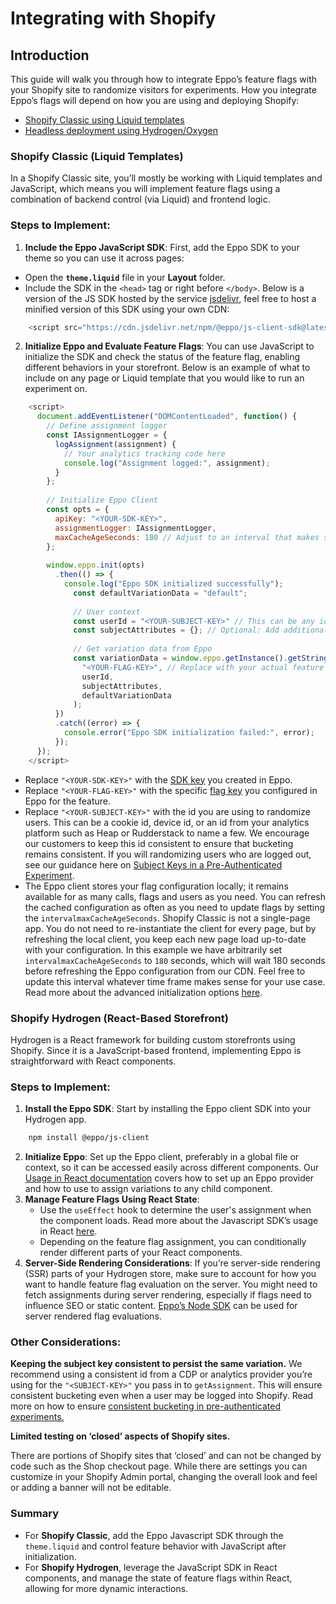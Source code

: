 # Integrating with Shopify

## Introduction

This guide will walk you through how to integrate Eppo’s feature flags with your Shopify site to randomize visitors for experiments. How you integrate Eppo’s flags will depend on how you are using and deploying Shopify:

- [Shopify Classic using Liquid templates](https://shopify.dev/docs/api/liquid)
- [Headless deployment using Hydrogen/Oxygen](https://shopify.dev/docs/api/hydrogen)

### **Shopify Classic (Liquid Templates)**

In a Shopify Classic site, you’ll mostly be working with Liquid templates and JavaScript, which means you will implement feature flags using a combination of backend control (via Liquid) and frontend logic.

### Steps to Implement:

1. **Include the Eppo JavaScript SDK**:
First, add the Eppo SDK to your theme so you can use it across pages:
- Open the **`theme.liquid`** file in your **Layout** folder.
- Include the SDK in the `<head>` tag or right before `</body>`. Below is a version of the JS SDK hosted by the service [jsdelivr](https://www.jsdelivr.com/), feel free to host a minified version of this SDK using your own CDN:
    
```javascript title="/layout/theme.liquid"
    <script src="https://cdn.jsdelivr.net/npm/@eppo/js-client-sdk@latest/dist/eppo-sdk.min.js"></script>
```
    
2. **Initialize Eppo and Evaluate Feature Flags**:
You can use JavaScript to initialize the SDK and check the status of the feature flag, enabling different behaviors in your storefront. Below is an example of what to include on any page or Liquid template that you would like to run an experiment on.
    
```javascript title="/sections/my-page.liquid"
    <script>
      document.addEventListener("DOMContentLoaded", function() {
        // Define assignment logger
        const IAssignmentLogger = {
          logAssignment(assignment) {
            // Your analytics tracking code here
            console.log("Assignment logged:", assignment);
          }
        };
    
        // Initialize Eppo Client
        const opts = {
          apiKey: "<YOUR-SDK-KEY>", 
          assignmentLogger: IAssignmentLogger,
          maxCacheAgeSeconds: 180 // Adjust to an interval that makes sense for your use case
        };
    
        window.eppo.init(opts)
          .then(() => {
            console.log("Eppo SDK initialized successfully");
              const defaultVariationData = "default";
    
              // User context
              const userId = "<YOUR-SUBJECT-KEY>" // This can be any id
              const subjectAttributes = {}; // Optional: Add additional attributes for targeting
        
              // Get variation data from Eppo
              const variationData = window.eppo.getInstance().getStringAssignment(
                "<YOUR-FLAG-KEY>", // Replace with your actual feature flag key
                userId,
                subjectAttributes,
                defaultVariationData
              );      
          })
          .catch((error) => {
            console.error("Eppo SDK initialization failed:", error);
          });
      });
    </script>
```

- Replace `"<YOUR-SDK-KEY>"` with the [SDK key](/sdks/sdk-keys/) you created in Eppo.    
- Replace `"<YOUR-FLAG-KEY>"` with the specific [flag key](/feature-flag-quickstart/#create-a-flag) you configured in Eppo for the feature. 
- Replace `"<YOUR-SUBJECT-KEY>"` with the id you are using to randomize users. This can be a cookie id, device id, or an id from your analytics platform such as Heap or Rudderstack to name a few. We encourage our customers to keep this id consistent to ensure that bucketing remains consistent. If you will randomizing users who are logged out, see our guidance here on [Subject Keys in a Pre-Authenticated Experiment](/guides/engineering/preauth-experiments/).
- The Eppo client stores your flag configuration locally; it remains available for as many calls, flags and users as you need. You can refresh the cached configuration as often as you need to update flags by setting the `intervalmaxCacheAgeSeconds`. Shopify Classic is not a single-page app. You do not need to re-instantiate the client for every page, but by refreshing the local client, you keep each new page load up-to-date with your configuration. In this example we have arbitrarily set `intervalmaxCacheAgeSeconds` to `180` seconds, which will wait 180 seconds before refreshing the Eppo configuration from our CDN. Feel free to update this interval whatever time frame makes sense for your use case. Read more about the advanced initialization options [here](/sdks/client-sdks/javascript/Initialization).

### **Shopify Hydrogen (React-Based Storefront)**

Hydrogen is a React framework for building custom storefronts using Shopify. Since it is a JavaScript-based frontend, implementing Eppo is straightforward with React components.

### Steps to Implement:

1. **Install the Eppo SDK**:
Start by installing the Eppo client SDK into your Hydrogen app.
    
```bash
    npm install @eppo/js-client
```
    
2. **Initialize Eppo**:
Set up the Eppo client, preferably in a global file or context, so it can be accessed easily across different components. Our [Usage in React documentation](/sdks/server-sdks/node/intro) covers how to set up an Eppo provider and how to use to assign variations to any child component.
3. **Manage Feature Flags Using React State**:
    - Use the `useEffect` hook to determine the user's assignment when the component loads. Read more about the Javascript SDK’s usage in React [here](/sdks/client-sdks/javascript/react).
    - Depending on the feature flag assignment, you can conditionally render different parts of your React components.
4. **Server-Side Rendering Considerations**:
If you’re server-side rendering (SSR) parts of your Hydrogen store, make sure to account for how you want to handle feature flag evaluation on the server. You might need to fetch assignments during server rendering, especially if flags need to influence SEO or static content. [Eppo’s Node SDK](/sdks/server-sdks/node/intro) can be used for server rendered flag evaluations.

### **Other Considerations:**

**Keeping the subject key consistent to persist the same variation.**
We recommend using a consistent id from a CDP or analytics provider you’re using for the `"<SUBJECT-KEY>"` you pass in to `getAssignment`. This will ensure consistent bucketing even when a user may be logged into Shopify. Read more on how to ensure [consistent bucketing in pre-authenticated experiments.](/guides/engineering/preauth-experiments.md)

**Limited testing on ‘closed’ aspects of Shopify sites.**

There are portions of Shopify sites that ‘closed’ and can not be changed by code such as the Shop checkout page. While there are settings you can customize in your Shopify Admin portal, changing the overall look and feel or adding a banner will not be editable.


### **Summary**

- For **Shopify Classic**, add the Eppo Javascript SDK through the `theme.liquid` and control feature behavior with JavaScript after initialization.
- For **Shopify Hydrogen**, leverage the JavaScript SDK in React components, and manage the state of feature flags within React, allowing for more dynamic interactions.